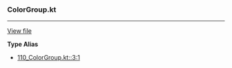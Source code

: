 ### ColorGroup.kt
---
[View file](files/110_ColorGroup.kt)

**Type Alias**

 - [110_ColorGroup.kt::3:1](files/110_ColorGroup.kt#L:3)

